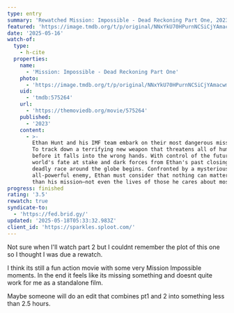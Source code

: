 ```yaml
---
type: entry
summary: 'Rewatched Mission: Impossible - Dead Reckoning Part One, 2023 - ★★★½'
featured: 'https://image.tmdb.org/t/p/original/NNxYkU70HPurnNCSiCjYAmacwm.jpg'
date: '2025-05-16'
watch-of:
  type:
    - h-cite
  properties:
    name:
      - 'Mission: Impossible - Dead Reckoning Part One'
    photo:
      - 'https://image.tmdb.org/t/p/original/NNxYkU70HPurnNCSiCjYAmacwm.jpg'
    uid:
      - 'tmdb:575264'
    url:
      - 'https://themoviedb.org/movie/575264'
    published:
      - '2023'
    content:
      - >-
        Ethan Hunt and his IMF team embark on their most dangerous mission yet:
        To track down a terrifying new weapon that threatens all of humanity
        before it falls into the wrong hands. With control of the future and the
        world's fate at stake and dark forces from Ethan's past closing in, a
        deadly race around the globe begins. Confronted by a mysterious,
        all-powerful enemy, Ethan must consider that nothing can matter more
        than his mission—not even the lives of those he cares about most.
progress: finished
rating: '3.5'
rewatch: true
syndicate-to:
  - 'https://fed.brid.gy/'
updated: '2025-05-18T05:33:32.983Z'
client_id: 'https://sparkles.sploot.com/'
---
```

Not sure when I'll watch part 2 but I couldnt remember the plot of this one so I thought I was due a rewatch.

I think its still a fun action movie with some very Mission Impossible moments. In the end it feels like its missing something and doesnt quite work for me as a standalone film.

Maybe someone will do an edit that combines pt1 and 2 into something less than 2.5 hours.
